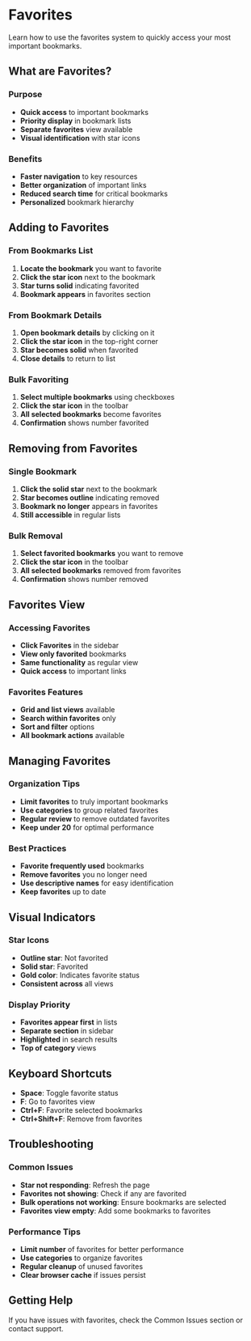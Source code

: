 # Favorites

Learn how to use the favorites system to quickly access your most important bookmarks.

## What are Favorites?

### **Purpose**
- **Quick access** to important bookmarks
- **Priority display** in bookmark lists
- **Separate favorites** view available
- **Visual identification** with star icons

### **Benefits**
- **Faster navigation** to key resources
- **Better organization** of important links
- **Reduced search time** for critical bookmarks
- **Personalized** bookmark hierarchy

## Adding to Favorites

### **From Bookmarks List**
1. **Locate the bookmark** you want to favorite
2. **Click the star icon** next to the bookmark
3. **Star turns solid** indicating favorited
4. **Bookmark appears** in favorites section

### **From Bookmark Details**
1. **Open bookmark details** by clicking on it
2. **Click the star icon** in the top-right corner
3. **Star becomes solid** when favorited
4. **Close details** to return to list

### **Bulk Favoriting**
1. **Select multiple bookmarks** using checkboxes
2. **Click the star icon** in the toolbar
3. **All selected bookmarks** become favorites
4. **Confirmation** shows number favorited

## Removing from Favorites

### **Single Bookmark**
1. **Click the solid star** next to the bookmark
2. **Star becomes outline** indicating removed
3. **Bookmark no longer** appears in favorites
4. **Still accessible** in regular lists

### **Bulk Removal**
1. **Select favorited bookmarks** you want to remove
2. **Click the star icon** in the toolbar
3. **All selected bookmarks** removed from favorites
4. **Confirmation** shows number removed

## Favorites View

### **Accessing Favorites**
- **Click Favorites** in the sidebar
- **View only favorited** bookmarks
- **Same functionality** as regular view
- **Quick access** to important links

### **Favorites Features**
- **Grid and list views** available
- **Search within favorites** only
- **Sort and filter** options
- **All bookmark actions** available

## Managing Favorites

### **Organization Tips**
- **Limit favorites** to truly important bookmarks
- **Use categories** to group related favorites
- **Regular review** to remove outdated favorites
- **Keep under 20** for optimal performance

### **Best Practices**
- **Favorite frequently used** bookmarks
- **Remove favorites** you no longer need
- **Use descriptive names** for easy identification
- **Keep favorites** up to date

## Visual Indicators

### **Star Icons**
- **Outline star**: Not favorited
- **Solid star**: Favorited
- **Gold color**: Indicates favorite status
- **Consistent across** all views

### **Display Priority**
- **Favorites appear first** in lists
- **Separate section** in sidebar
- **Highlighted** in search results
- **Top of category** views

## Keyboard Shortcuts

- **Space**: Toggle favorite status
- **F**: Go to favorites view
- **Ctrl+F**: Favorite selected bookmarks
- **Ctrl+Shift+F**: Remove from favorites

## Troubleshooting

### **Common Issues**
- **Star not responding**: Refresh the page
- **Favorites not showing**: Check if any are favorited
- **Bulk operations not working**: Ensure bookmarks are selected
- **Favorites view empty**: Add some bookmarks to favorites

### **Performance Tips**
- **Limit number** of favorites for better performance
- **Use categories** to organize favorites
- **Regular cleanup** of unused favorites
- **Clear browser cache** if issues persist

## Getting Help

If you have issues with favorites, check the Common Issues section or contact support.
